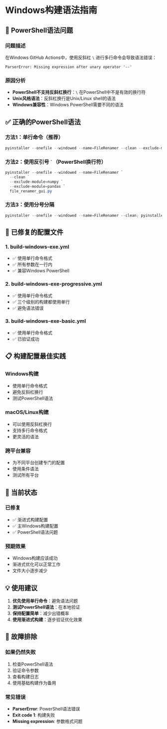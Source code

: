 # Windows构建语法指南

## 🚨 PowerShell语法问题

### 问题描述
在Windows GitHub Actions中，使用反斜杠 `\` 进行多行命令会导致语法错误：
```
ParserError: Missing expression after unary operator '--'
```

### 原因分析
- **PowerShell不支持反斜杠换行**：`\` 在PowerShell中不是有效的换行符
- **Unix风格语法**：反斜杠换行是Unix/Linux shell的语法
- **Windows兼容性**：Windows PowerShell需要不同的语法

## ✅ 正确的PowerShell语法

### 方法1：单行命令（推荐）
```powershell
pyinstaller --onefile --windowed --name=FileRenamer --clean --exclude-module=numpy --exclude-module=pandas file_renamer_gui.py
```

### 方法2：使用反引号 `` ` ``（PowerShell换行符）
```powershell
pyinstaller --onefile --windowed --name=FileRenamer `
  --clean `
  --exclude-module=numpy `
  --exclude-module=pandas `
  file_renamer_gui.py
```

### 方法3：使用分号分隔
```powershell
pyinstaller --onefile --windowed --name=FileRenamer --clean; pyinstaller --exclude-module=numpy --exclude-module=pandas file_renamer_gui.py
```

## 🔧 已修复的配置文件

### 1. build-windows-exe.yml
- ✅ 使用单行命令格式
- ✅ 所有参数在一行内
- ✅ 兼容Windows PowerShell

### 2. build-windows-exe-progressive.yml
- ✅ 使用单行命令格式
- ✅ 三个级别的构建都使用单行
- ✅ 避免语法错误

### 3. build-windows-exe-basic.yml
- ✅ 使用单行命令格式
- ✅ 已验证成功

## 📋 构建配置最佳实践

### Windows构建
- 使用单行命令格式
- 避免反斜杠换行
- 测试PowerShell语法

### macOS/Linux构建
- 可以使用反斜杠换行
- 支持多行命令格式
- 更灵活的语法

### 跨平台兼容
- 为不同平台创建专门的配置
- 使用条件语法
- 测试所有平台

## 🎯 当前状态

### 已修复
- ✅ 渐进式构建配置
- ✅ 主Windows构建配置
- ✅ PowerShell语法问题

### 预期效果
- Windows构建应该成功
- 渐进式优化可以正常工作
- 文件大小逐步减少

## 💡 使用建议

1. **优先使用单行命令**：避免语法问题
2. **测试PowerShell语法**：在本地验证
3. **保持配置简单**：减少出错概率
4. **使用渐进式构建**：逐步验证优化效果

## 🐛 故障排除

### 如果仍然失败
1. 检查PowerShell语法
2. 验证命令参数
3. 查看构建日志
4. 使用基础构建作为备用

### 常见错误
- **ParserError**: PowerShell语法错误
- **Exit code 1**: 构建失败
- **Missing expression**: 参数格式问题
